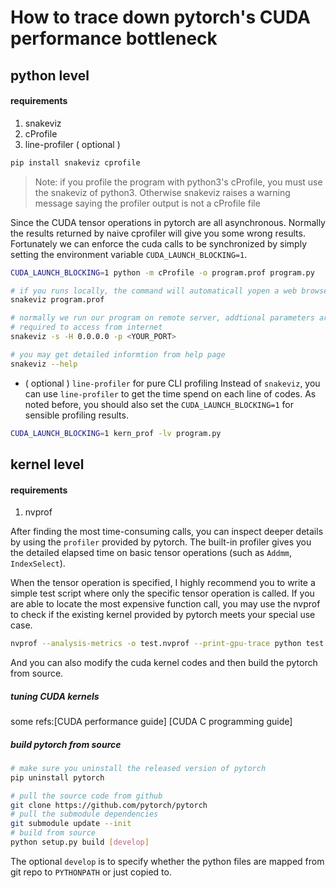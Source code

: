 How to trace down pytorch's CUDA performance bottleneck
==

python level
---

#### requirements
1. snakeviz
2. cProfile
3. line-profiler ( optional )
```bash
pip install snakeviz cprofile
```
>Note: if you profile the program with python3's cProfile, you must use the snakeviz of python3. Otherwise snakeviz raises a warning message saying the profiler output is not a cProfile file

Since the CUDA tensor operations in pytorch are all asynchronous. Normally the results returned by naive cprofiler will give you some wrong results. Fortunately we can enforce the cuda calls to be synchronized by simply setting the environment variable `CUDA_LAUNCH_BLOCKING=1`.

```bash
CUDA_LAUNCH_BLOCKING=1 python -m cProfile -o program.prof program.py
```

```bash
# if you runs locally, the command will automaticall yopen a web browser
snakeviz program.prof

# normally we run our program on remote server, addtional parameters are
# required to access from internet
snakeviz -s -H 0.0.0.0 -p <YOUR_PORT>

# you may get detailed informtion from help page
snakeviz --help
```

- ( optional ) `line-profiler` for pure CLI profiling
Instead of `snakeviz`, you can use `line-profiler` to get the time spend on each line of codes. As noted before, you should also set the `CUDA_LAUNCH_BLOCKING=1` for sensible profiling results.
```bash
CUDA_LAUNCH_BLOCKING=1 kern_prof -lv program.py
```

kernel level
---

#### requirements
1. nvprof

After finding the most time-consuming calls, you can inspect deeper details by using the `profiler` provided by pytorch. The built-in profiler gives you the detailed elapsed time on basic tensor operations (such as `Addmm`, `IndexSelect`).

When the tensor operation is specified, I highly recommend you to write a simple test script where only  the specific tensor operation is called.
If you are able to locate the most expensive function call, you may use the nvprof to check if the existing kernel provided by pytorch meets your special use case.

```bash
nvprof --analysis-metrics -o test.nvprof --print-gpu-trace python test.py 2>> nvprof.log
```
And you can also modify the cuda kernel codes and then build the pytorch from source.

##### tuning CUDA kernels
some refs:[CUDA performance guide] [CUDA C programming guide]
##### build pytorch from source
```bash
# make sure you uninstall the released version of pytorch
pip uninstall pytorch

# pull the source code from github
git clone https://github.com/pytorch/pytorch
# pull the submodule dependencies
git submodule update --init
# build from source
python setup.py build [develop]
```
The optional `develop` is to specify whether the python files are mapped from git repo to `PYTHONPATH` or just copied to.
